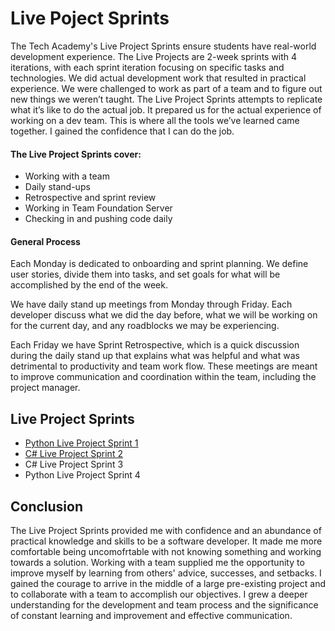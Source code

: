 # Live Poject Sprints
The Tech Academy's Live Project Sprints ensure students have real-world development experience. The Live Projects are 2-week sprints with 4 iterations, with each sprint iteration focusing on specific tasks and technologies. We did actual development work that resulted in practical experience. We were challenged to work as part of a team and to figure out new things we weren’t taught. The Live Project Sprints attempts to replicate what it’s like to do the actual job. It prepared us for the actual experience of working on a dev team. This is where all the tools we’ve learned came together. I gained the confidence that I can do the job.

#### The Live Project Sprints cover:
- Working with a team
- Daily stand-ups
- Retrospective and sprint review
- Working in Team Foundation Server
- Checking in and pushing code daily

#### General Process
Each Monday is dedicated to onboarding and sprint planning. We define user stories, divide them into tasks, and set goals for what will be accomplished by the end of the week.

We have daily stand up meetings from Monday through Friday. Each developer discuss what we did the day before, what we will be working on for the current day, and any roadblocks we may be experiencing.

Each Friday we have Sprint Retrospective, which is a quick discussion during the daily stand up that explains what was helpful and what was detrimental to productivity and team work flow. These meetings are meant to improve communication and coordination within the team, including the project manager.

## Live Project Sprints
- [Python Live Project Sprint 1](https://github.com/rbmanez/TTA-Live-Project-Sprints/blob/master/PythonLiveProjectSprint.md)
- [C# Live Project Sprint 2](https://github.com/rbmanez/TTA-Live-Project-Sprints/blob/master/C%23LiveProjectSprint.md)
- C# Live Project Sprint 3
- Python Live Project Sprint 4

## Conclusion
The Live Project Sprints provided me with confidence and an abundance of practical knowledge and skills to be a software developer. It made me more comfortable being uncomofrtable with not knowing something and working towards a solution. Working with a team supplied me the opportunity to improve myself by learning from others' advice, successes, and setbacks. I gained the courage to arrive in the middle of a large pre-existing project and to collaborate with a team to accomplish our objectives. I grew a deeper understanding for the development and team process and the significance of constant learning and improvement and effective communication.
